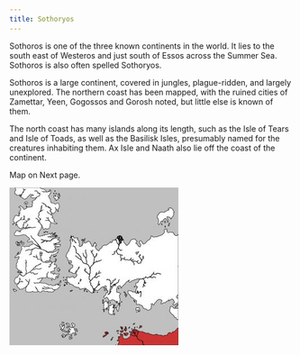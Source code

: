 ```yaml
---
title: Sothoryos
---
```


Sothoros is one of the three known continents in the world. It lies to the south east of Westeros and just south of Essos across the Summer Sea. Sothoros is also often spelled Sothoryos.

Sothoros is a large continent, covered in jungles, plague-ridden, and largely unexplored. The northern coast has been mapped, with the ruined cities of Zamettar, Yeen, Gogossos and Gorosh noted, but little else is known of them.

The north coast has many islands along its length, such as the Isle of Tears and Isle of Toads, as well as the Basilisk Isles, presumably named for the creatures inhabiting them. Ax Isle and Naath also lie off the coast of the continent.

Map on Next page.

![Image](images/000059.jpg)


